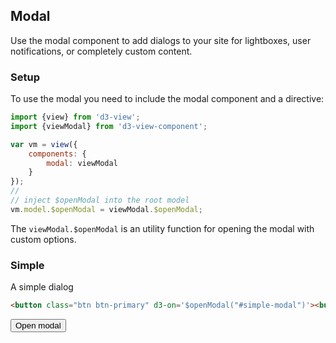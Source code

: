 ## Modal

Use the modal component to add dialogs to your site for lightboxes, user notifications, or completely custom content.

### Setup

To use the modal you need to include the modal component and a directive:
```javascript
import {view} from 'd3-view';
import {viewModal} from 'd3-view-component';

var vm = view({
    components: {
        modal: viewModal
    }
});
//
// inject $openModal into the root model
vm.model.$openModal = viewModal.$openModal;
```

The ``viewModal.$openModal`` is an utility function for opening the modal with
custom options.

### Simple

A simple dialog
```html
<button class="btn btn-primary" d3-on='$openModal("#simple-modal")'><button>
```
<button class="btn btn-primary" d3-on="$openModal('#simple-modal')">Open modal</button>
<br>
